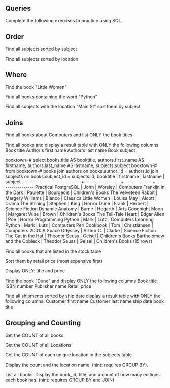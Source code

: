 ## Queries
Complete the following exercises to practice using SQL.

## Order
Find all subjects sorted by subject

Find all subjects sorted by location

## Where
Find the book "Little Women"

Find all books containing the word "Python"

Find all subjects with the location "Main St" sort them by subject

## Joins
Find all books about Computers and list ONLY the book titles

Find all books and display a result table with ONLY the following columns
Book title
Author's first name
Author's last name
Book subject

booktown=# select books.title AS booktitle, authors.first_name AS firstname, authors.last_name AS lastname, subjects.subject
booktown-# from
booktown-# books join authors on books.author_id = authors.id join subjects on books.subject_id = subjects.id;
          booktitle          |    firstname     |   lastname   |     subject
-----------------------------+------------------+--------------+------------------
 Practical PostgreSQL        | John             | Worsley      | Computers
 Franklin in the Dark        | Paulette         | Bourgeois    | Children's Books
 The Velveteen Rabbit        | Margery Williams | Bianco       | Classics
 Little Women                | Louisa May       | Alcott       | Drama
 The Shining                 | Stephen          | King         | Horror
 Dune                        | Frank            | Herbert      | Science Fiction
 Dynamic Anatomy             | Burne            | Hogarth      | Arts
 Goodnight Moon              | Margaret Wise    | Brown        | Children's Books
 The Tell-Tale Heart         | Edgar Allen      | Poe          | Horror
 Programming Python          | Mark             | Lutz         | Computers
 Learning Python             | Mark             | Lutz         | Computers
 Perl Cookbook               | Tom              | Christiansen | Computers
 2001: A Space Odyssey       | Arthur C.        | Clarke       | Science Fiction
 The Cat in the Hat          | Theodor Seuss    | Geisel       | Children's Books
 Bartholomew and the Oobleck | Theodor Seuss    | Geisel       | Children's Books
(15 rows)

Find all books that are listed in the stock table

Sort them by retail price (most expensive first)

Display ONLY: title and price

Find the book "Dune" and display ONLY the following columns
Book title
ISBN number
Publisher name
Retail price

Find all shipments sorted by ship date display a result table with ONLY the following columns:
Customer first name
Customer last name
ship date
book title

## Grouping and Counting
Get the COUNT of all books

Get the COUNT of all Locations

Get the COUNT of each unique location in the subjects table. 

Display the count and the location name. (hint: requires GROUP BY).

List all books. Display the book_id, title, and a count of how many editions each book has. (hint: requires GROUP BY and JOIN)